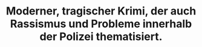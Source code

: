 ---
rating: 4
title: "Moderner, tragischer Krimi, der auch Rassismus und Probleme innerhalb der Polizei thematisiert."
---